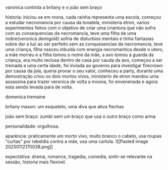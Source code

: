 varonica controla a britany e o joão sem braço

historia: iniciou se em mona, cada rainha representa uma escola, começou a estudar necromancia por causa da tonatela, ministeria etron, varios experimentos feitos com o objetivo de criar uma criantura que não sofra com as consequencias da necromancia, teve uma filha de uma nobre(veronica demigold) sofria de disturbios mentais e tinha fantasias sobre dar a luz ao ser perfeito sem as conquesencias da necromancia, teve uma criança, filha nasceu inbuida com energia necromantica desde o utero, a mãe morreu e a filha tomou o nome da mãe, a avo tomou a guarda da criança, era muito reclusa dentro de casa por cauda da avo, começou a ser treinada a uma certa idade, foi inviada ao governo para investigar firecrown por causa da joia, queria provar o seu valor, conheceu a party, durante uma demostração criou os dois mortos vivos, ministerio de etron mandou uma assassina para trazer veronica de volta a moona, foi envenenada e agora esta sendo levada para de volta.

domenica tremaine

britany mason: um esqueleto, uma diva que ativa flechas

joão sem braço: zumbi sem um braço que usa o outro braço como arma

personalidade: orgulhosa.

aparência: praticamente um morto vivo, muito branco o cabelo, usa roupas "curtas" por rebeldia contra a mãe, usa uma cartola.
![[Pasted image 20250112170038.png]]

expectativa: drama, romance, tragedia, comedia, sintir-se relevante na sessão, historia mais flexível.